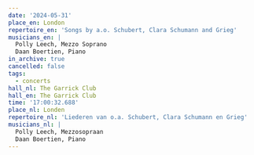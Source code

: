 ```yaml
---
date: '2024-05-31'
place_en: London
repertoire_en: 'Songs by a.o. Schubert, Clara Schumann and Grieg'
musicians_en: |
  Polly Leech, Mezzo Soprano
  Daan Boertien, Piano
in_archive: true
cancelled: false
tags:
  - concerts
hall_nl: The Garrick Club
hall_en: The Garrick Club
time: '17:00:32.688'
place_nl: Londen
repertoire_nl: 'Liederen van o.a. Schubert, Clara Schumann en Grieg'
musicians_nl: |
  Polly Leech, Mezzosopraan
  Daan Boertien, Piano
---
```


